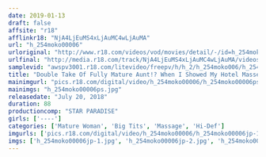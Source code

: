 ```yaml
---
date: 2019-01-13
draft: false
affsite: "r18"
afflinkr18: "NjA4LjEuMS4xLjAuMC4wLjAuMA"
url: "h_254moko00006"
urloriginal: "http://www.r18.com/videos/vod/movies/detail/-/id=h_254moko00006"
urlfinal: "http://media.r18.com/track/NjA4LjEuMS4xLjAuMC4wLjAuMA/videos/vod/movies/detail/-/id=h_254moko00006"
samplevid: "awspv3001.r18.com/litevideo/freepv/h/h_2/h_254moko006/h_254moko006_dmb_w.mp4"
title: "Double Take Of Fully Mature Aunt!? When I Showed My Hotel Masseuse Aunt My Hard Cock..."
mainimgurl: "pics.r18.com/digital/video/h_254moko00006/h_254moko00006ps.jpg"
mainimgs: "h_254moko00006ps.jpg"
releasedate: "July 20, 2018"
duration: 88
productioncomp: "STAR PARADISE"
girls: ['----']
categories: ['Mature Woman', 'Big Tits', 'Massage', 'Hi-Def']
imgurls: ['pics.r18.com/digital/video/h_254moko00006/h_254moko00006jp-1.jpg', 'pics.r18.com/digital/video/h_254moko00006/h_254moko00006jp-2.jpg', 'pics.r18.com/digital/video/h_254moko00006/h_254moko00006jp-3.jpg', 'pics.r18.com/digital/video/h_254moko00006/h_254moko00006jp-4.jpg', 'pics.r18.com/digital/video/h_254moko00006/h_254moko00006jp-5.jpg', 'pics.r18.com/digital/video/h_254moko00006/h_254moko00006jp-6.jpg', 'pics.r18.com/digital/video/h_254moko00006/h_254moko00006jp-7.jpg', 'pics.r18.com/digital/video/h_254moko00006/h_254moko00006jp-8.jpg', 'pics.r18.com/digital/video/h_254moko00006/h_254moko00006jp-9.jpg', 'pics.r18.com/digital/video/h_254moko00006/h_254moko00006jp-10.jpg', 'pics.r18.com/digital/video/h_254moko00006/h_254moko00006jp-11.jpg', 'pics.r18.com/digital/video/h_254moko00006/h_254moko00006jp-12.jpg', 'pics.r18.com/digital/video/h_254moko00006/h_254moko00006jp-13.jpg', 'pics.r18.com/digital/video/h_254moko00006/h_254moko00006jp-14.jpg', 'pics.r18.com/digital/video/h_254moko00006/h_254moko00006jp-15.jpg', 'pics.r18.com/digital/video/h_254moko00006/h_254moko00006jp-16.jpg', 'pics.r18.com/digital/video/h_254moko00006/h_254moko00006jp-17.jpg', 'pics.r18.com/digital/video/h_254moko00006/h_254moko00006jp-18.jpg', 'pics.r18.com/digital/video/h_254moko00006/h_254moko00006jp-19.jpg', 'pics.r18.com/digital/video/h_254moko00006/h_254moko00006jp-20.jpg']
imgs: ['h_254moko00006jp-1.jpg', 'h_254moko00006jp-2.jpg', 'h_254moko00006jp-3.jpg', 'h_254moko00006jp-4.jpg', 'h_254moko00006jp-5.jpg', 'h_254moko00006jp-6.jpg', 'h_254moko00006jp-7.jpg', 'h_254moko00006jp-8.jpg', 'h_254moko00006jp-9.jpg', 'h_254moko00006jp-10.jpg', 'h_254moko00006jp-11.jpg', 'h_254moko00006jp-12.jpg', 'h_254moko00006jp-13.jpg', 'h_254moko00006jp-14.jpg', 'h_254moko00006jp-15.jpg', 'h_254moko00006jp-16.jpg', 'h_254moko00006jp-17.jpg', 'h_254moko00006jp-18.jpg', 'h_254moko00006jp-19.jpg', 'h_254moko00006jp-20.jpg']
---
```

